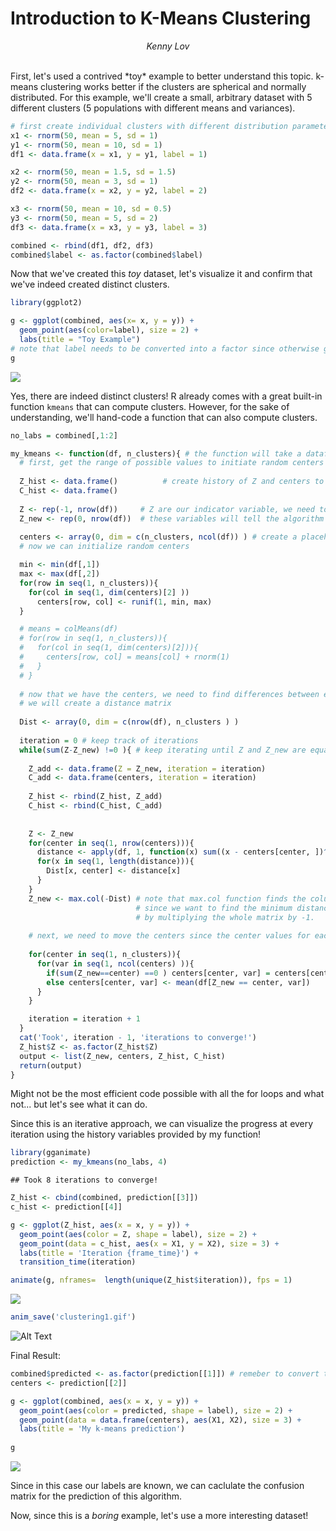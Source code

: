 **Introduction to K-Means Clustering**
======================================

<p style="text-align:center;">
<em>Kenny Lov</em><br><br>
</p>
First, let's used a contrived *toy* example to better understand this topic. k-means clustering works better if the clusters are spherical and normally distributed. For this example, we'll create a small, arbitrary dataset with 5 different clusters (5 populations with different means and variances).

``` r
# first create individual clusters with different distribution parameters
x1 <- rnorm(50, mean = 5, sd = 1)
y1 <- rnorm(50, mean = 10, sd = 1)
df1 <- data.frame(x = x1, y = y1, label = 1)

x2 <- rnorm(50, mean = 1.5, sd = 1.5)
y2 <- rnorm(50, mean = 3, sd = 1)
df2 <- data.frame(x = x2, y = y2, label = 2)

x3 <- rnorm(50, mean = 10, sd = 0.5)
y3 <- rnorm(50, mean = 5, sd = 2)
df3 <- data.frame(x = x3, y = y3, label = 3)

combined <- rbind(df1, df2, df3)
combined$label <- as.factor(combined$label)
```

Now that we've created this *toy* dataset, let's visualize it and confirm that we've indeed created distinct clusters.

``` r
library(ggplot2)

g <- ggplot(combined, aes(x= x, y = y)) +
  geom_point(aes(color=label), size = 2) +
  labs(title = "Toy Example")
# note that label needs to be converted into a factor since otherwise ggplot will interpret it as a continuous variable when it really isn't!
g
```

![](images/unnamed-chunk-4-1.png)

Yes, there are indeed distinct clusters! R already comes with a great built-in function `kmeans` that can compute clusters. However, for the sake of understanding, we'll hand-code a function that can also compute clusters.

``` r
no_labs = combined[,1:2]

my_kmeans <- function(df, n_clusters){ # the function will take a dataframe and num clusters as input
  # first, get the range of possible values to initiate random centers
  
  Z_hist <- data.frame()          # create history of Z and centers to see                                                                    progress of iterations
  C_hist <- data.frame()
  
  Z <- rep(-1, nrow(df))     # Z are our indicator variable, we need to set placeholders for these                                     variables that are different values. values don't matter as long as they                                are different from each other
  Z_new <- rep(0, nrow(df))  # these variables will tell the algorithm when to stop iterations
  
  centers <- array(0, dim = c(n_clusters, ncol(df)) ) # create a placeholder for centers array
  # now we can initialize random centers

  min <- min(df[,1])
  max <- max(df[,2])  
  for(row in seq(1, n_clusters)){
    for(col in seq(1, dim(centers)[2] ))
      centers[row, col] <- runif(1, min, max)
  }

  # means = colMeans(df)
  # for(row in seq(1, n_clusters)){
  #   for(col in seq(1, dim(centers)[2])){
  #     centers[row, col] = means[col] + rnorm(1)
  #   }
  # }
  
  # now that we have the centers, we need to find differences between each point from each cluster
  # we will create a distance matrix
  
  Dist <- array(0, dim = c(nrow(df), n_clusters ) )
  
  iteration = 0 # keep track of iterations
  while(sum(Z-Z_new) !=0 ){ # keep iterating until Z and Z_new are equal
    
    Z_add <- data.frame(Z = Z_new, iteration = iteration)
    C_add <- data.frame(centers, iteration = iteration)
    
    Z_hist <- rbind(Z_hist, Z_add)
    C_hist <- rbind(C_hist, C_add)
    
    
    Z <- Z_new
    for(center in seq(1, nrow(centers))){
      distance <- apply(df, 1, function(x) sum((x - centers[center, ])^2) )
      for(x in seq(1, length(distance))){
        Dist[x, center] <- distance[x]
      }
    }
    Z_new <- max.col(-Dist) # note that max.col function finds the column that has the maximum value.
                            # since we want to find the minimum distance, we invert by distance matrix
                            # by multiplying the whole matrix by -1. 
    
    # next, we need to move the centers since the center values for each cluster has changed
    
    for(center in seq(1, n_clusters)){
      for(var in seq(1, ncol(centers) )){
        if(sum(Z_new==center) ==0 ) centers[center, var] = centers[center, var]
        else centers[center, var] <- mean(df[Z_new == center, var])
      }
    }

    iteration = iteration + 1
  }
  cat('Took', iteration - 1, 'iterations to converge!')
  Z_hist$Z <- as.factor(Z_hist$Z)
  output <- list(Z_new, centers, Z_hist, C_hist)
  return(output)
}
```

Might not be the most efficient code possible with all the for loops and what not... but let's see what it can do.

Since this is an iterative approach, we can visualize the progress at every iteration using the history variables provided by my function!

``` r
library(gganimate)
prediction <- my_kmeans(no_labs, 4)
```

    ## Took 8 iterations to converge!

``` r
Z_hist <- cbind(combined, prediction[[3]])
c_hist <- prediction[[4]]

g <- ggplot(Z_hist, aes(x = x, y = y)) +
  geom_point(aes(color = Z, shape = label), size = 2) +
  geom_point(data = c_hist, aes(x = X1, y = X2), size = 3) +
  labs(title = 'Iteration {frame_time}') +
  transition_time(iteration)

animate(g, nframes=  length(unique(Z_hist$iteration)), fps = 1)
```

![](images/unnamed-chunk-6-1.gif)

``` r
anim_save('clustering1.gif')
```

![Alt Text]('clustering1.gif')

Final Result:

``` r
combined$predicted <- as.factor(prediction[[1]]) # remeber to convert the integer values to                                                                 factors
centers <- prediction[[2]]

g <- ggplot(combined, aes(x = x, y = y)) + 
  geom_point(aes(color = predicted, shape = label), size = 2) +
  geom_point(data = data.frame(centers), aes(X1, X2), size = 3) +
  labs(title = 'My k-means prediction')
  
g
```

![](images/unnamed-chunk-7-1.png)

Since in this case our labels are known, we can caclulate the confusion matrix for the prediction of this algorithm.

Now, since this is a *boring* example, let's use a more interesting dataset!
